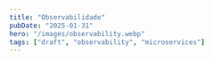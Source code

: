 ```yaml
---
title: "Observabilidade"
pubDate: "2025-01-31"
hero: "/images/observability.webp"
tags: ["draft", "observability", "microservices"]
---
```


